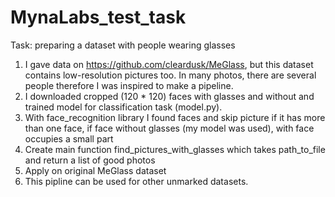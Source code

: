 # MynaLabs_test_task

Task: preparing a dataset with people wearing glasses

1) I gave data on https://github.com/cleardusk/MeGlass, but this dataset contains low-resolution pictures too. In many photos, there are several people therefore I was inspired to make a pipeline.
2) I downloaded cropped (120 * 120) faces with glasses and without and trained model for classification task (model.py).
3) With face_recognition library I found faces and skip picture if it has more than one face, if face without glasses (my model was used), with face occupies a small part
4) Create main function find_pictures_with_glasses which takes path_to_file and return a list of good photos
5) Apply on original MeGlass dataset
6) This pipline can be used for other unmarked datasets.

